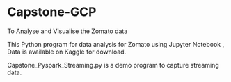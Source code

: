 # Capstone-GCP
To Analyse and Visualise the Zomato data

This Python program for data analysis for Zomato using Jupyter Notebook , Data is available on Kaggle for download.

Capstone_Pyspark_Streaming.py is a demo program to capture streaming data.
